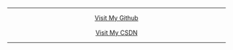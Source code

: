 ***

<div style="text-align:center;">
  <a href="https://www.google.com">Visit My Github</a>
</div>
<br>
<div style="text-align:center;">
  <a href="https://www.google.com">Visit My CSDN</a>
</div>

***